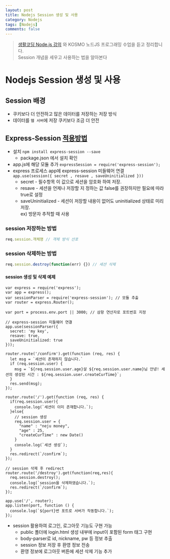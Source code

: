 ```yaml
---
layout: post
title: Nodejs Session 생성 및 사용
category: Nodejs
tags: [Nodejs]
comments: false
---
```


> [생활코딩 Node.js 강의](https://www.inflearn.com/course/nodejs-%EA%B0%95%EC%A2%8C-%EC%83%9D%ED%99%9C%EC%BD%94%EB%94%A9#) 와 KOSMO 노드JS 프로그래밍 수업을 듣고 정리합니다.  
> Session 개념을 세우고 사용하는 법을 알아본다  

# Nodejs Session 생성 및 사용

## Session 배경
- 쿠키보다 더 안전하고 많은 데이터를 저장하는 저장 방식
- 데이터를 `웹 서버`에 저장 쿠키보다 조금 더 안전  

## Express-Session [적용방법](https://www.npmjs.com/package/express-session)
- 설치 `npm install express-session --save`
  - package.json 에서 설치 확인
- app.js에 해당 모듈 추가 `expressSession = require('express-session');`
- express 프로세스 app에 express-session 미들웨어 연결  
  `app.use(session({ secret , resave , saveUninitialized }))`
  - secret - 필수항목 이 값으로 세션을 암호화 하여 저장.
  - resave - 세션을 언제나 저장할 지 정하는 값 false를 권장하지만 필요에 따라 true로 설정
  - saveUninitialized - 세션이 저장할 내용이 없어도 uninitialized 상태로 미리 저장.  
  ex) 방문자 추적할 때 사용  

### session 저장하는 방법
```javascript
req.session.객체명 // 객체 방식 선호
```

### session 삭제하는 방법
```javascript
req.session.destroy(function(err) {}) // 세션 삭제
```

#### session 생성 및 삭제 예제 
```javscript
var express = require('express');
var app = express();
var sessionParser = require('express-session'); // 모듈 추출
var router = express.Router();

var port = process.env.port || 3000; // 삼항 연산자로 포트번호 지정

// express-session 미들웨어 연결
app.use(sessionParser({
  secret: 'my key',
  resave: true,
  saveUninitialized: true
}));

router.route('/confirm').get(function (req, res) {
  let msg = `세션이 존재하지 않습니다.`
  if (req.session.user) {
    msg = `${req.session.user.age}살 ${req.session.user.name}님 안녕! 세션의 생성된 시간 : ${req.session.user.createCurTime}`;
  }
  res.send(msg);
});

router.route('/').get(function (req, res) {
  if(req.session.user){
    console.log(`세션이 이미 존재합니다.`);
  }else{
	// session 생성
    req.session.user = {
      "name" : "neju money",
      "age" : 25,
      "createCurTime" : new Date()
    }
    console.log(`세션 생성`);
  }
  res.redirect(`/confirm`);
});

// session 삭제 후 redirect
router.route('/destroy').get(function(req,res){
  req.session.destroy();
  console.log(`session을 삭제하였습니다.`);
  res.redirect(`/confirm`);
});

app.use('/', router);
app.listen(port, function () {
  console.log(`${port}번 포트로 서버가 작동합니다.`);
});
```
- session 활용하여 로그인, 로그아웃 기능도 구현 가능
  - public 폴더에 login.html 생성 내부에 input이 포함된 form 태그 구현
  - body-parser로 id, nickname, pw 등 정보 추출
  - session 정보 저장 후 환영 정보 전송
  - 환영 정보에 로그아웃 버튼에 세션 삭제 기능 추가
